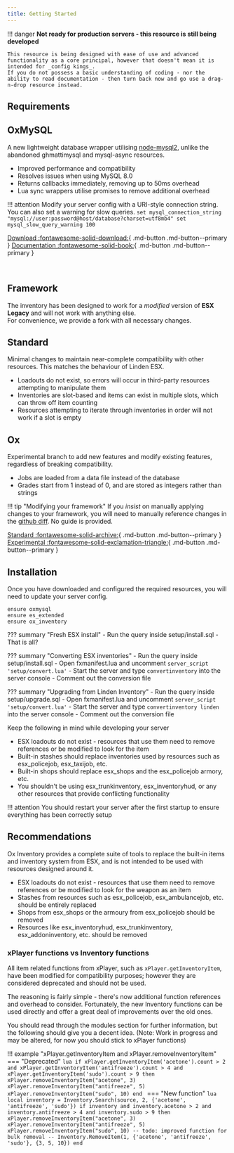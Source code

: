 ```yaml
---
title: Getting Started
---
```

!!! danger
	**Not ready for production servers - this resource is still being developed**

	This resource is being designed with ease of use and advanced functionality as a core principal, however that doesn't mean it is intended for _config kings_.  
	If you do not possess a basic understanding of coding - nor the ability to read documentation - then turn back now and go use a drag-n-drop resource instead.

## Requirements
## OxMySQL
A new lightweight database wrapper utilising [node-mysql2](https://github.com/sidorares/node-mysql2), unlike the abandoned ghmattimysql and mysql-async resources.

- Improved performance and compatibility
- Resolves issues when using MySQL 8.0
- Returns callbacks immediately, removing up to 50ms overhead
- Lua sync wrappers utilise promises to remove additional overhead

!!! attention
	Modify your server config with a URI-style connection string. You can also set a warning for slow queries.
	```
	set mysql_connection_string "mysql://user:password@host/database?charset=utf8mb4"
	set mysql_slow_query_warning 100
	```

[Download :fontawesome-solid-download:](https://github.com/overextended/oxmysql/releases){ .md-button .md-button--primary }	[Documentation :fontawesome-solid-book:](https://overextended.github.io/oxmysql){ .md-button .md-button--primary }

<br>

## Framework
The inventory has been designed to work for a _modified_ version of **ESX Legacy** and will not work with anything else.  
For convenience, we provide a fork with all necessary changes.

## Standard
Minimal changes to maintain near-complete compatibility with other resources. This matches the behaviour of Linden ESX.

- Loadouts do not exist, so errors will occur in third-party resources attempting to manipulate them
- Inventories are slot-based and items can exist in multiple slots, which can throw off item counting
- Resources attempting to iterate through inventories in order will not work if a slot is empty

## Ox
Experimental branch to add new features and modify existing features, regardless of breaking compatibility.

- Jobs are loaded from a data file instead of the database
- Grades start from 1 instead of 0, and are stored as integers rather than strings

!!! tip "Modifying your framework"
	If you _insist_ on manually applying changes to your framework, you will need to manually reference changes in the [github diff](https://github.com/overextended/es_extended/compare/58042fb6926769aeab35fe26fa98d568971ba0be...main). No guide is provided.

[Standard :fontawesome-solid-archive:](https://github.com/overextended/es_extended){ .md-button .md-button--primary }	[Experimental :fontawesome-solid-exclamation-triangle:](https://github.com/overextended/es_extended/tree/ox){ .md-button .md-button--primary }


## Installation
Once you have downloaded and configured the required resources, you will need to update your server config.
```
ensure oxmysql
ensure es_extended
ensure ox_inventory
```

??? summary "Fresh ESX install"
	- Run the query inside setup/install.sql
	- That is all?

??? summary "Converting ESX inventories"
	- Run the query inside setup/install.sql
	- Open fxmanifest.lua and uncomment `server_script 'setup/convert.lua'`
	- Start the server and type `convertinventory` into the server console
	- Comment out the conversion file

??? summary "Upgrading from Linden Inventory"
	- Run the query inside setup/upgrade.sql
	- Open fxmanifest.lua and uncomment `server_script 'setup/convert.lua'`
	- Start the server and type `convertinventory linden` into the server console
	- Comment out the conversion file

Keep the following in mind while developing your server

- ESX loadouts do not exist - resources that use them need to remove references or be modified to look for the item
- Built-in stashes should replace inventories used by resources such as esx_policejob, esx_taxijob, etc.
- Built-in shops should replace esx_shops and the esx_policejob armory, etc.
- You shouldn't be using esx_trunkinventory, esx_inventoryhud, or any other resources that provide conflicting functionality

!!! attention
	You should restart your server after the first startup to ensure everything has been correctly setup


## Recommendations
Ox Inventory provides a complete suite of tools to replace the built-in items and inventory system from ESX, and is not intended to be used with resources designed around it.

- ESX loadouts do not exist - resources that use them need to remove references or be modified to look for the weapon as an item
- Stashes from resources such as esx_policejob, esx_ambulancejob, etc. should be entirely replaced
- Shops from esx_shops or the armoury from esx_policejob should be removed
- Resources like esx_inventoryhud, esx_trunkinventory, esx_addoninventory, etc. should be removed

### xPlayer functions vs Inventory functions
All item related functions from xPlayer, such as `xPlayer.getInventoryItem`, have been modified for compatibility purposes; however they are considered deprecated and should not be used.

The reasoning is fairly simple - there's now additional function references and overhead to consider. Fortunately, the new Inventory functions can be used directly and offer a great deal of improvements over the old ones.

You should read through the modules section for further information, but the following should give you a decent idea.
(Note: Work in progress and may be altered, for now you should stick to xPlayer functions)

!!! example "xPlayer.getInventoryItem and xPlayer.removeInventoryItem"
	=== "Deprecated"
		```lua
		if xPlayer.getInventoryItem('acetone').count > 2 and xPlayer.getInventoryItem('antifreeze').count > 4 and xPlayer.getInventoryItem('sudo').count > 9 then 
			xPlayer.removeInventoryItem("acetone", 3)
			xPlayer.removeInventoryItem("antifreeze", 5)
			xPlayer.removeInventoryItem("sudo", 10)
		end
		```
	=== "New function"
		```lua
		local inventory = Inventory.Search(source, 2, {'acetone', 'antifreeze', 'sudo'})
		if inventory and inventory.acetone > 2 and inventory.antifreeze > 4 and inventory.sudo > 9 then
			xPlayer.removeInventoryItem("acetone", 3)
			xPlayer.removeInventoryItem("antifreeze", 5)
			xPlayer.removeInventoryItem("sudo", 10)
			-- todo: improved function for bulk removal
			-- Inventory.RemoveItem(1, {'acetone', 'antifreeze', 'sudo'}, {3, 5, 10})
		end
		```
